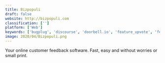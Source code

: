 ```yaml
---
title: Bizpopuli
draft: false 
website: http://bizpopuli.com
classification: ['']
platform: ['Web']
keywords: ['bugplug', 'discourse', 'doorbell.io', 'feature_upvote', 'feedbear', 'fider', 'freshdesk', 'getsatisfaction', 'helpshift', 'kampsite', 'nolt', 'product_pains', 'renegadeworks', 'salesforce_service_cloud', 'useresponse', 'userecho', 'userreport', 'uservoice', 'vanilla', 'woltlab_suite', 'idea.informer']
image: 2020/04/Bizpopuli.png
---
```

Your online customer feedback software.
Fast, easy and without worries or small print.